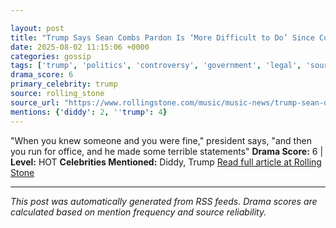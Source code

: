 ```yaml
---

layout: post
title: "Trump Says Sean Combs Pardon Is ‘More Difficult to Do’ Since Combs Was ‘Hostile’ to Him"
date: 2025-08-02 11:15:06 +0000
categories: gossip
tags: ['trump', 'politics', 'controversy', 'government', 'legal', 'source-rolling_stone', 'drama-hot']
drama_score: 6
primary_celebrity: trump
source: rolling_stone
source_url: "https://www.rollingstone.com/music/music-news/trump-sean-diddy-combs-pardon-1235399017/"
mentions: {'diddy': 2, ''trump': 4}
---
```


"When you knew someone and you were fine," president says, "and then you run for office, and he made some terrible statements" **Drama Score:** 6 | **Level:** HOT **Celebrities Mentioned:** Diddy, Trump [Read full article at Rolling Stone](https://www.rollingstone.com/music/music-news/trump-sean-diddy-combs-pardon-1235399017/)

---

*This post was automatically generated from RSS feeds. Drama scores are calculated based on mention frequency and source reliability.*